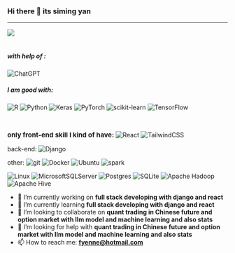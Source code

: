 ### Hi there 👋 its siming yan
---
<div style="display:flex; justify-content: space-between;">
    <img align="center"
        src="https://github-readme-stats.vercel.app/api?username=fyenne&count_private=true&show_icons=true&theme=dracula" />
</div>

<br>

##### with help of :

![ChatGPT](https://img.shields.io/badge/chatGPT-74aa9c?style=for-the-badge&logo=openai&logoColor=white)

##### I am good with:

![R](https://img.shields.io/badge/r-%23276DC3.svg?style=for-the-badge&logo=r&logoColor=white)
![Python](https://img.shields.io/badge/python-3670A0?style=for-the-badge&logo=python&logoColor=ffdd54)
![Keras](https://img.shields.io/badge/Keras-%23D00000.svg?style=for-the-badge&logo=Keras&logoColor=white)
![PyTorch](https://img.shields.io/badge/PyTorch-%23EE4C2C.svg?style=for-the-badge&logo=PyTorch&logoColor=white)
![scikit-learn](https://img.shields.io/badge/scikit--learn-%23F7931E.svg?style=for-the-badge&logo=scikit-learn&logoColor=white)
![TensorFlow](https://img.shields.io/badge/TensorFlow-%23FF6F00.svg?style=for-the-badge&logo=TensorFlow&logoColor=white)

<br>

<div>
    <p>
        <a style="font-size:15px; font-weight:bold;">only front-end skill I kind of have:</a>
        <img alt="React"
            src="https://img.shields.io/badge/-React-45b8d8?style=flat-square&logo=react&logoColor=white" />
        <img alt="TailwindCSS"
            src="https://img.shields.io/badge/-tailwindcss-50B3D0?style=flat-square&logo=tailwindcss&logoColor=white" />
    </p>
    <p>
    back-end:
        <img alt="Django"
            src="https://img.shields.io/badge/-Django-082d1f?style=flat-square&logo=Django&logoColor=white" />
    </p>
    <p>
    other:
        <img alt="git" src="https://img.shields.io/badge/-Git-F05032?style=flat-square&logo=git&logoColor=white" />
        <img alt="Docker"
            src="https://img.shields.io/badge/-Docker-46a2f1?style=flat-square&logo=docker&logoColor=white" />
        <img alt="Ubuntu"
            src="https://img.shields.io/badge/-Ubuntu-DB652A?style=flat-square&logo=ubuntu&logoColor=white" />
        <img alt="spark"
            src="https://img.shields.io/badge/-spark-E25A1C?style=flat-square&logo=apachespark&logoColor=white" />
    </p>
</div>

![Linux](https://img.shields.io/badge/Linux-FCC624?style=for-the-badge&logo=linux&logoColor=black)
![MicrosoftSQLServer](https://img.shields.io/badge/Microsoft%20SQL%20Server-CC2927?style=for-the-badge&logo=microsoft%20sql%20server&logoColor=white)
![Postgres](https://img.shields.io/badge/postgres-%23316192.svg?style=for-the-badge&logo=postgresql&logoColor=white)
![SQLite](https://img.shields.io/badge/sqlite-%2307405e.svg?style=for-the-badge&logo=sqlite&logoColor=white)
![Apache
Hadoop](https://img.shields.io/badge/Apache%20Hadoop-66CCFF?style=for-the-badge&logo=apachehadoop&logoColor=black)
![Apache Hive](https://img.shields.io/badge/Apache%20Hive-FDEE21?style=for-the-badge&logo=apachehive&logoColor=black)


- 🔭 I’m currently working on **full stack developing with django and react**
- 🌱 I’m currently learning **full stack developing with django and react**
- 👯 I’m looking to collaborate on **quant trading in Chinese future and option market with llm model and machine
learning and also stats**
- 🤔 I’m looking for help with **quant trading in Chinese future and option market with llm model and machine learning
and also stats**
- 📫 How to reach me: **fyenne@hotmail.com**
